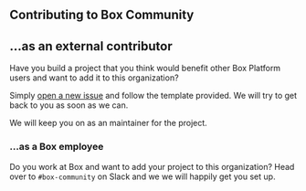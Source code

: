 ## Contributing to Box Community

## ...as an external contributor

Have you build a project that you think would benefit other Box Platform users and want to add it to this organization? 

Simply [open a new issue](https://github.com/box-community/community-guidelines/issues/new) and follow the template provided. We will try to get back to you as soon as we can.

We will keep you on as an maintainer for the project.

### ...as a Box employee

Do you work at Box and want to add your project to this organization? Head over to `#box-community` on Slack and we we will happily get you set up.
